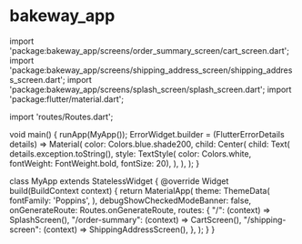 # bakeway_app
import 'package:bakeway_app/screens/order_summary_screen/cart_screen.dart';
import 'package:bakeway_app/screens/shipping_address_screen/shipping_address_screen.dart';
import 'package:bakeway_app/screens/splash_screen/splash_screen.dart';
import 'package:flutter/material.dart';

import 'routes/Routes.dart';

void main() {
  runApp(MyApp());
  ErrorWidget.builder = (FlutterErrorDetails details) => Material(
        color: Colors.blue.shade200,
        child: Center(
          child: Text(
            details.exception.toString(),
            style: TextStyle(
                color: Colors.white, fontWeight: FontWeight.bold, fontSize: 20),
          ),
        ),
      );
}

class MyApp extends StatelessWidget {
  @override
  Widget build(BuildContext context) {
    return MaterialApp(
      theme: ThemeData(
        fontFamily: 'Poppins',
      ),
      debugShowCheckedModeBanner: false,
      onGenerateRoute: Routes.onGenerateRoute,
      routes: {
        "/": (context) => SplashScreen(),
        "/order-summary": (context) => CartScreen(),
        "/shipping-screen": (context) => ShippingAddressScreen(),
      },
    );
  }
}
